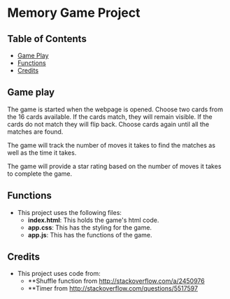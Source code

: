 # Memory Game Project



## Table of Contents


* [Game Play](#game-play)
* [Functions](#functions)
* [Credits](#Credits)



## Game play

The game is started when the webpage is opened.  Choose two cards from the 16 cards available.  If the cards match, they will remain visible.  If the cards do not match they will flip back.  Choose cards again until all the matches are found.

The game will track the number of moves it takes to find the matches as well as the time it takes.

The game will provide a star rating based on the number of moves it takes to complete the game.

## Functions
* This project uses the following files:
    * **index.html**: This holds the game's html code.
    * **app.css**: This has the styling for the game.
    * **app.js**: This has the functions of the game.

## Credits
* This project uses code from:
    * **Shuffle function from http://stackoverflow.com/a/2450976
    * **Timer from
    http://stackoverflow.com/questions/5517597

